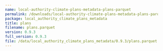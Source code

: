 ```yaml
---
name: local-authority-climate-plans-metadata-plans-parquet
permalink: /downloads/local-authority-climate-plans-metadata-plans-parquet/0_9_3
package: local_authority_climate_plans_metadata
title: plans
filename: plans.parquet
version: 0.9.3
full_version: 0.9.3
file: /data/local_authority_climate_plans_metadata/0.9.3/plans.parquet
---
```


